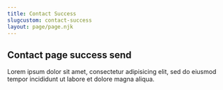 ```yaml
---
title: Contact Success
slugcustom: contact-success
layout: page/page.njk
---
```

## Contact page success send

Lorem ipsum dolor sit amet, consectetur adipisicing elit, sed do eiusmod tempor incididunt ut labore et dolore magna aliqua.
